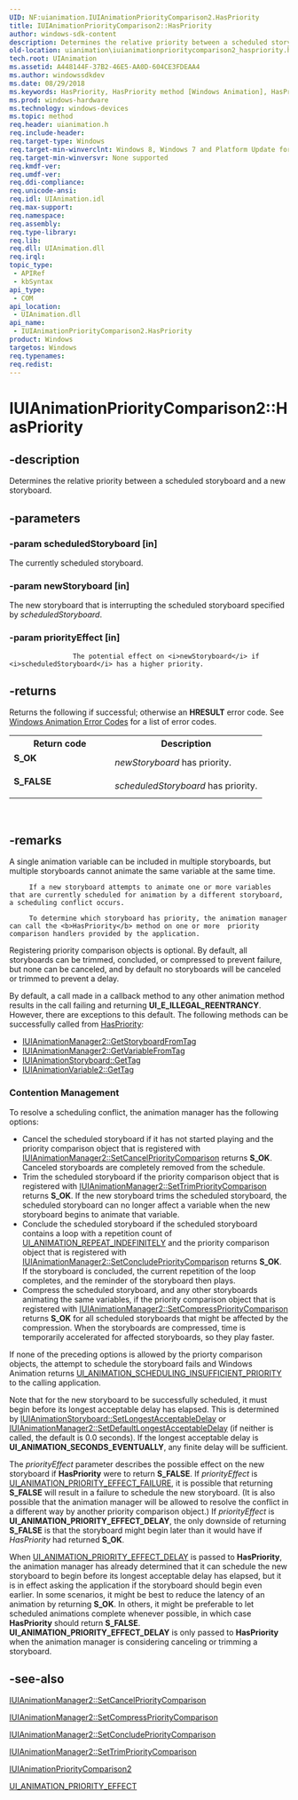```yaml
---
UID: NF:uianimation.IUIAnimationPriorityComparison2.HasPriority
title: IUIAnimationPriorityComparison2::HasPriority
author: windows-sdk-content
description: Determines the relative priority between a scheduled storyboard and a new storyboard.
old-location: uianimation\iuianimationprioritycomparison2_haspriority.htm
tech.root: UIAnimation
ms.assetid: A448144F-37B2-46E5-AA0D-604CE3FDEAA4
ms.author: windowssdkdev
ms.date: 08/29/2018
ms.keywords: HasPriority, HasPriority method [Windows Animation], HasPriority method [Windows Animation],IUIAnimationPriorityComparison2 interface, IUIAnimationPriorityComparison2 interface [Windows Animation],HasPriority method, IUIAnimationPriorityComparison2.HasPriority, IUIAnimationPriorityComparison2::HasPriority, uianimation.iuianimationprioritycomparison2_haspriority, uianimation/IUIAnimationPriorityComparison2::HasPriority
ms.prod: windows-hardware
ms.technology: windows-devices
ms.topic: method
req.header: uianimation.h
req.include-header: 
req.target-type: Windows
req.target-min-winverclnt: Windows 8, Windows 7 and Platform Update for Windows 7 [desktop apps \| UWP apps]
req.target-min-winversvr: None supported
req.kmdf-ver: 
req.umdf-ver: 
req.ddi-compliance: 
req.unicode-ansi: 
req.idl: UIAnimation.idl
req.max-support: 
req.namespace: 
req.assembly: 
req.type-library: 
req.lib: 
req.dll: UIAnimation.dll
req.irql: 
topic_type:
 - APIRef
 - kbSyntax
api_type:
 - COM
api_location:
 - UIAnimation.dll
api_name:
 - IUIAnimationPriorityComparison2.HasPriority
product: Windows
targetos: Windows
req.typenames: 
req.redist: 
---
```


# IUIAnimationPriorityComparison2::HasPriority


## -description


Determines the relative priority between a scheduled storyboard and a new storyboard.


## -parameters




### -param scheduledStoryboard [in]

The currently scheduled storyboard.


### -param newStoryboard [in]

The new storyboard that is interrupting the scheduled storyboard specified by <i>scheduledStoryboard</i>.


### -param priorityEffect [in]

 
					The potential effect on <i>newStoryboard</i> if <i>scheduledStoryboard</i> has a higher priority.


## -returns



Returns the following if successful; otherwise an <b>HRESULT</b> error code. See <a href="https://msdn.microsoft.com/38f15d61-d415-4c7d-b454-5144fc7c9b1e">Windows Animation Error Codes</a> for a list of error codes.

<table>
<tr>
<th>Return code</th>
<th>Description</th>
</tr>
<tr>
<td width="40%">
<dl>
<dt><b>S_OK</b></dt>
</dl>
</td>
<td width="60%">
<i>newStoryboard</i> has priority.

</td>
</tr>
<tr>
<td width="40%">
<dl>
<dt><b>S_FALSE</b></dt>
</dl>
</td>
<td width="60%">
<i>scheduledStoryboard</i> has priority.

</td>
</tr>
</table>
 




## -remarks



A single animation variable can be included in multiple storyboards, 
         but multiple storyboards cannot animate the same variable at the same time.
         
         If a new storyboard attempts to animate one or more variables that are currently scheduled for animation by a different storyboard, a scheduling conflict occurs.
         
         To determine which storyboard has priority, the animation manager can call the <b>HasPriority</b> method on one or more  priority comparison handlers provided by the application.

Registering priority comparison objects is optional.  By default, all storyboards can be trimmed, concluded, or compressed to prevent failure, but none can be canceled, and by default no storyboards will be canceled or trimmed to prevent a delay.

By default, a call made in a callback method to any other animation method results in the call failing and returning <b>UI_E_ILLEGAL_REENTRANCY</b>. However, there are exceptions to this default. The following methods can be successfully called from <a href="https://msdn.microsoft.com/82a90bd1-7bcf-4849-bad1-bae425169a2f">HasPriority</a>:

<ul>
<li>
<a href="https://msdn.microsoft.com/C7B11A34-E5FB-40D7-A655-29D28ECF4068">IUIAnimationManager2::GetStoryboardFromTag</a>
</li>
<li>
<a href="https://msdn.microsoft.com/ED367DB7-91D6-4D2E-BDAB-27FA4340F091">IUIAnimationManager2::GetVariableFromTag</a>
</li>
<li>
<a href="https://msdn.microsoft.com/9c74dc23-ea42-400d-a78c-79b716c5e614">IUIAnimationStoryboard::GetTag</a>
</li>
<li>
<a href="https://msdn.microsoft.com/29E6CA4D-527D-4C9D-9E28-2E2C67516126">IUIAnimationVariable2::GetTag</a>
</li>
</ul>
<h3><a id="Contention_Management"></a><a id="contention_management"></a><a id="CONTENTION_MANAGEMENT"></a>Contention Management</h3>

To resolve a scheduling conflict, 
         the animation manager has the following options:

<ul>
<li>Cancel the scheduled storyboard if it has not started playing and the priority comparison object that is registered with <a href="https://msdn.microsoft.com/55DEC4C2-A6F3-459D-BDCD-3D3819EBF0D2">IUIAnimationManager2::SetCancelPriorityComparison</a> returns <b>S_OK</b>. Canceled storyboards are completely removed from the schedule.</li>
<li>Trim the scheduled storyboard if the priority comparison object that is registered with <a href="https://msdn.microsoft.com/742BCD19-FC1D-46DE-9CBC-716793259947">IUIAnimationManager2::SetTrimPriorityComparison</a> returns <b>S_OK</b>. If the new storyboard trims the scheduled storyboard, the scheduled storyboard can no longer affect a variable when the new storyboard begins to animate that variable.</li>
<li>Conclude the scheduled storyboard if the scheduled storyboard contains a loop with a repetition count of <a href="https://msdn.microsoft.com/09213B74-16C9-48F9-9626-59FF6CFDE975">UI_ANIMATION_REPEAT_INDEFINITELY</a> and the priority comparison object that is registered with <a href="https://msdn.microsoft.com/1BDC9094-6020-4640-B959-59CD6CF48751">IUIAnimationManager2::SetConcludePriorityComparison</a> returns <b>S_OK</b>. If the storyboard is concluded, the current repetition of the loop completes, and the reminder of the storyboard then plays.</li>
<li>Compress the scheduled storyboard, and any other storyboards animating the same variables, if the priority comparison object that is registered with
            <a href="https://msdn.microsoft.com/A754A307-AFFB-4E43-862D-C2FBC85E6C74">IUIAnimationManager2::SetCompressPriorityComparison</a>  returns <b>S_OK</b> for all scheduled storyboards that might be affected by the compression. When the storyboards are compressed, time is temporarily accelerated for affected storyboards, so they play faster.</li>
</ul>


If none of the  preceding options is allowed by the priorty comparison objects, the attempt to schedule the storyboard fails and Windows Animation returns <a href="https://msdn.microsoft.com/2d62589a-9121-4af6-b704-566a28dcc21e">UI_ANIMATION_SCHEDULING_INSUFFICIENT_PRIORITY</a> to the calling application.

Note that for the new storyboard to be successfully scheduled, it must begin before its longest acceptable delay has elapsed.  This is determined by <a href="https://msdn.microsoft.com/5f87a4b1-8db9-42ba-963f-664db588c520">IUIAnimationStoryboard::SetLongestAcceptableDelay</a> or <a href="https://msdn.microsoft.com/CB00C22B-9837-43AD-9E04-30182B7386E9">IUIAnimationManager2::SetDefaultLongestAcceptableDelay</a> (if neither is called, the default is 0.0 seconds).  If the longest acceptable delay is <b>UI_ANIMATION_SECONDS_EVENTUALLY</b>, any finite delay will be sufficient.

The <i>priorityEffect</i> parameter describes the possible effect on the new storyboard if <b>HasPriority</b> were to return <b>S_FALSE</b>.  If <i>priorityEffect</i> is <a href="https://msdn.microsoft.com/2da8fa3b-0947-46cb-bdb1-725da08b9aaa">UI_ANIMATION_PRIORITY_EFFECT_FAILURE</a>, it is possible that returning <b>S_FALSE</b> will result in a failure to schedule the new storyboard. (It is also possible that the animation manager will be allowed to resolve the conflict in a different way by another priority comparison object.)  If <i>priorityEffect</i> is <b>UI_ANIMATION_PRIORITY_EFFECT_DELAY</b>, the only downside of returning <b>S_FALSE</b> is that the storyboard might begin later than it would have if <i>HasPriority</i> had returned <b>S_OK</b>.

When <a href="https://msdn.microsoft.com/2da8fa3b-0947-46cb-bdb1-725da08b9aaa">UI_ANIMATION_PRIORITY_EFFECT_DELAY</a> is passed to <b>HasPriority</b>, the animation manager has already determined that it can schedule the new storyboard to begin before its longest acceptable delay has elapsed, but it is in effect asking the application if the storyboard should begin even earlier.  In some scenarios, it might be best to reduce the latency of an animation by returning <b>S_OK</b>.  In others, it might be preferable to let scheduled animations complete whenever possible, in which case <b>HasPriority</b> should return <b>S_FALSE</b>.  <b>UI_ANIMATION_PRIORITY_EFFECT_DELAY</b> is only passed to <b>HasPriority</b> when the animation manager is considering canceling or trimming a storyboard.




## -see-also




<a href="https://msdn.microsoft.com/55DEC4C2-A6F3-459D-BDCD-3D3819EBF0D2">IUIAnimationManager2::SetCancelPriorityComparison</a>



<a href="https://msdn.microsoft.com/A754A307-AFFB-4E43-862D-C2FBC85E6C74">IUIAnimationManager2::SetCompressPriorityComparison</a>



<a href="https://msdn.microsoft.com/1BDC9094-6020-4640-B959-59CD6CF48751">IUIAnimationManager2::SetConcludePriorityComparison</a>



<a href="https://msdn.microsoft.com/742BCD19-FC1D-46DE-9CBC-716793259947">IUIAnimationManager2::SetTrimPriorityComparison</a>



<a href="https://msdn.microsoft.com/B19E9BAF-A91E-4A58-A6F0-058B03153D10">IUIAnimationPriorityComparison2</a>



<a href="https://msdn.microsoft.com/2da8fa3b-0947-46cb-bdb1-725da08b9aaa">UI_ANIMATION_PRIORITY_EFFECT</a>
 

 

